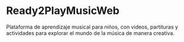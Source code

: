 # Ready2PlayMusicWeb
Plataforma de aprendizaje musical para niños, con videos, partituras y actividades para explorar el mundo de la música de manera creativa.
